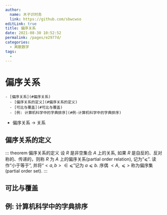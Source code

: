 ```yaml
---
author: 
  name: 木子识时务
  link: https://github.com/sbwcwso
editLink: true
title: 偏序关系
date: 2021-08-30 10:52:52
permalink: /pages/e2977d/
categories: 
  - 离散数学
tags: 
  - 
---
```


# 偏序关系


```markmap
- [偏序关系](#偏序关系)
  - [偏序关系的定义](#偏序关系的定义)
  - [可比与覆盖](#可比与覆盖)
  - [例: 计算机科学中的字典排序](#例-计算机科学中的字典排序)
```

* 偏序关系 -> 关系

## 偏序关系的定义

::: theorem 偏序关系的定义
设 $R$ 是非空集合 $A$ 上的关系, 如果 $R$ 是自反的、反对称的、传递的，则称 $R$ 为 $A$ 上的偏序关系(partial order relation), 记为“$⩽$”. 读作“小于等于”, 并将“$< a, b >∈⩽$”记为 $a ⩽ b$. 序偶 $< A, ⩽>$ 称为偏序集 (partial order set).
:::

## 可比与覆盖

## 例: 计算机科学中的字典排序

